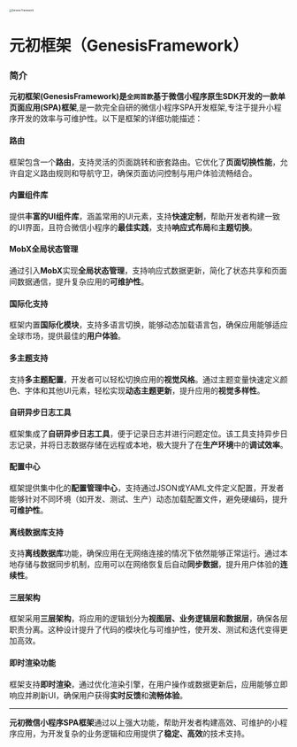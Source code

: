 <img src="https://cdn.jsdelivr.net/gh/tgineer/images/images/logo-red.png" alt="Genesis Framework" style="zoom:30%;" />

# 元初框架（GenesisFramework）

### 简介



**元初框架(GenesisFramework)**是**`全网首款`**基于微信小程序原生SDK开发的一款**单页面应用(SPA)框架**,是一款完全自研的微信小程序SPA开发框架,专注于提升小程序开发的效率与可维护性。以下是框架的详细功能描述：

#### **路由**
框架包含一个**路由**，支持灵活的页面跳转和嵌套路由。它优化了**页面切换性能**，允许自定义路由规则和导航守卫，确保页面访问控制与用户体验流畅结合。

#### **内置组件库**
提供**丰富的UI组件库**，涵盖常用的UI元素，支持**快速定制**，帮助开发者构建一致的UI界面，且符合微信小程序的**最佳实践**，支持**响应式布局**和**主题切换**。

#### **MobX全局状态管理**
通过引入**MobX**实现**全局状态管理**，支持响应式数据更新，简化了状态共享和页面间数据通信，提升复杂应用的**可维护性**。

#### **国际化支持**
框架内置**国际化模块**，支持多语言切换，能够动态加载语言包，确保应用能够适应全球市场，提供最佳的**用户体验**。

#### **多主题支持**
支持**多主题配置**，开发者可以轻松切换应用的**视觉风格**。通过主题变量快速定义颜色、字体和其他UI元素，轻松实现**动态主题更新**，提升应用的**视觉多样性**。

#### **自研异步日志工具**
框架集成了**自研异步日志工具**，便于记录日志并进行问题定位。该工具支持异步日志记录，并将日志数据存储在远程或本地，极大提升了在**生产环境**中的**调试效率**。

#### **配置中心**
框架提供集中化的**配置管理中心**，支持通过JSON或YAML文件定义配置，开发者能够针对不同环境（如开发、测试、生产）动态加载配置文件，避免硬编码，提升**可维护性**。

#### **离线数据库支持**
支持**离线数据库**功能，确保应用在无网络连接的情况下依然能够正常运行。通过本地存储与数据同步机制，应用可以在网络恢复后自动**同步数据**，提升用户体验的**连续性**。

#### **三层架构**
框架采用**三层架构**，将应用的逻辑划分为**视图层、业务逻辑层和数据层**，确保各层职责分离。这种设计提升了代码的模块化与可维护性，使开发、测试和迭代变得更加高效。

#### **即时渲染功能**
框架支持**即时渲染**，通过优化渲染引擎，在用户操作或数据更新后，应用能够立即响应并刷新UI，确保用户获得**实时反馈**和**流畅体验**。

---

**元初微信小程序SPA框架**通过以上强大功能，帮助开发者构建高效、可维护的小程序应用，为开发复杂的业务逻辑和应用提供了**稳定、高效**的技术支持。